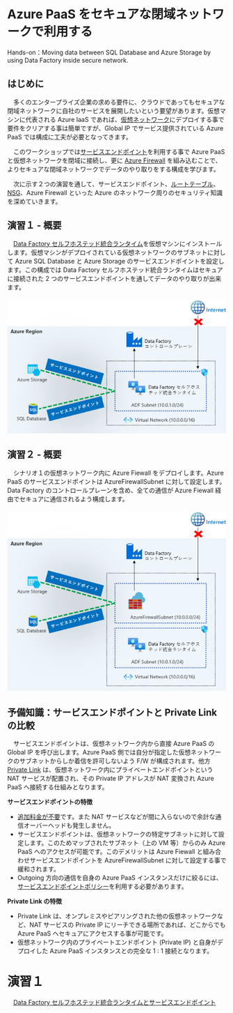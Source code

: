 # Azure PaaS をセキュアな閉域ネットワークで利用する
Hands-on：Moving data between SQL Database and Azure Storage by using Data Factory inside secure network.

## はじめに
　多くのエンタープライズ企業の求める要件に、クラウドであってもセキュアな閉域ネットワークに自社のサービスを展開したいという要望があります。仮想マシンに代表される Azure IaaS であれば、[仮想ネットワーク](https://docs.microsoft.com/ja-jp/azure/virtual-network/virtual-networks-overview)にデプロイする事で要件をクリアする事は簡単ですが、Global IP でサービス提供されている Azure PaaS では構成に工夫が必要となってきます。
 
　このワークショップでは[サービスエンドポイント](https://docs.microsoft.com/ja-jp/azure/virtual-network/virtual-network-service-endpoints-overview)を利用する事で Azure PaaS と仮想ネットワークを閉域に接続し、更に [Azure Firewall](https://docs.microsoft.com/ja-jp/azure/firewall/overview) を組み込むことで、よりセキュアな閉域ネットワークでデータのやり取りをする構成を学びます。
 
 　次に示す２つの演習を通して、サービスエンドポイント、[ルートテーブル](https://docs.microsoft.com/ja-jp/azure/virtual-network/tutorial-create-route-table-portal)、[NSG](https://docs.microsoft.com/ja-jp/azure/virtual-network/security-overview)、Azure Firewall といった Azure のネットワーク周りのセキュリティ知識を深めていきます。


 ## 演習１ - 概要
 　[Data Factory セルフホステッド統合ランタイム](https://docs.microsoft.com/ja-jp/azure/data-factory/concepts-integration-runtime)を仮想マシンにインストールします。仮想マシンがデプロイされている仮想ネットワークのサブネットに対して Azure SQL Database と Azure Storage のサービスエンドポイントを設定します。この構成では Data Factory セルフホステッド統合ランタイムはセキュアに接続された 2 つのサービスエンドポイントを通してデータのやり取りが出来ます。  
　<img src="/images/シナリオ1.png" title="ハンズオン - シナリオ１">


 ## 演習２ - 概要
 　シナリオ１の仮想ネットワーク内に Azure Fiewall をデプロイします。Azure PaaS のサービスエンドポイントは AzureFirewallSubnet に対して設定します。Data Factory のコントロールプレーンを含め、全ての通信が Azure Fiewall 経由でセキュアに通信されるよう構成します。  
　<img src="/images/シナリオ2.png" title="ハンズオン - シナリオ２">

 ## 予備知識：サービスエンドポイントと Private Link の比較
 　サービスエンドポイントは、仮想ネットワーク内から直接 Azure PaaS の Global IP を呼び出します。Azure PaaS 側では自分が指定した仮想ネットワークのサブネットからしか着信を許可しないよう F/W が構成されます。他方[Private Link](https://docs.microsoft.com/ja-jp/azure/private-link/) は、仮想ネットワーク内にプライベートエンドポイントという NAT サービスが配置され、その Private IP アドレスが NAT 変換され Azure PaaS へ接続する仕組みとなります。
 
**サービスエンドポイントの特徴**
- [追加料金が不要](https://docs.microsoft.com/ja-jp/azure/virtual-network/virtual-network-service-endpoints-overview#pricing-and-limits)です。また NAT サービスなどが間に入らないので余計な通信オーバーヘッドも発生しません。
- サービスエンドポイントは、仮想ネットワークの特定サブネットに対して設定します。このためマップされたサブネット（上の VM 等）からのみ Azure PaaS へのアクセスが可能です。このデメリットは Azure Fiewall と組み合わせサービスエンドポイントを AzureFirewallSubnet に対して設定する事で緩和されます。
- Outgoing 方向の通信を自身の Azure PaaS インスタンスだけに絞るには、[サービスエンドポイントポリシー](https://docs.microsoft.com/ja-jp/azure/virtual-network/virtual-network-service-endpoint-policies-portal)を利用する必要があります。
 
**Private Link の特徴**
- Private Link は、オンプレミスやピアリングされた他の仮想ネットワークなど、NAT サービスの Private IP にリーチできる場所であれば、どこからでも Azure PaaS へセキュアにアクセスする事が可能です。
- 仮想ネットワーク内のプライベートエンドポイント (Private IP) と自身がデプロイした Azure PaaS インスタンスとの完全な 1 : 1 接続となります。


 #  演習１
　[Data Factory セルフホステッド統合ランタイムとサービスエンドポイント](/Hands-on-Lab1.md)
